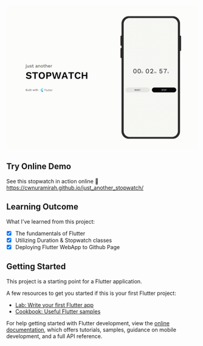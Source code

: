 ![](https://github.com/cwnuramirah/just_another_stopwatch/blob/master/banner.gif)

## Try Online Demo
See this stopwatch in action online
🔗 https://cwnuramirah.github.io/just_another_stopwatch/

## Learning Outcome
What I've learned from this project:
- [x] The fundamentals of Flutter
- [x] Utilizing Duration & Stopwatch classes
- [x] Deploying Flutter WebApp to Github Page

## Getting Started

This project is a starting point for a Flutter application.

A few resources to get you started if this is your first Flutter project:

- [Lab: Write your first Flutter app](https://docs.flutter.dev/get-started/codelab)
- [Cookbook: Useful Flutter samples](https://docs.flutter.dev/cookbook)

For help getting started with Flutter development, view the
[online documentation](https://docs.flutter.dev/), which offers tutorials,
samples, guidance on mobile development, and a full API reference.
